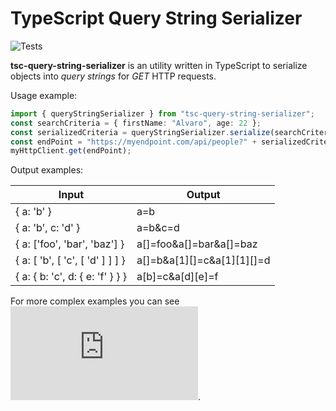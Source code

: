 # TypeScript Query String Serializer
![Tests](https://github.com/Naker90/tsc-query-string-serializer/workflows/tests/badge.svg?branch=master&event=push)

**tsc-query-string-serializer** is an utility written in TypeScript to serialize objects into _query strings_ for _GET_
HTTP requests.

Usage example:

```typescript
import { queryStringSerializer } from "tsc-query-string-serializer";
const searchCriteria = { firstName: "Alvaro", age: 22 };
const serializedCriteria = queryStringSerializer.serialize(searchCriteria);
const endPoint = "https://myendpoint.com/api/people?" + serializedCriteria;
myHttpClient.get(endPoint);
```

Output examples:

Input | Output
--- | ---
{ a: 'b' } | a=b
{ a: 'b', c: 'd' } | a=b&c=d
{ a: ['foo', 'bar', 'baz'] } | a[]=foo&a[]=bar&a[]=baz
{ a: [ 'b', [ 'c', [ 'd' ] ] ] } | a[]=b&a[1][]=c&a[1][1][]=d
{ a: { b: 'c', d: { e: 'f' } } } | a[b]=c&a[d][e]=f

For more complex examples you can see ![the tests](https://github.com/Naker90/tsc-query-string-serializer/blob/master/__test__/queryParamsSerializer.spec.ts).
